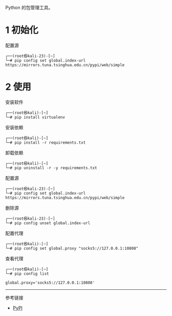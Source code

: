 Python 的包管理工具。

# 1 初始化

配置源

```shell
┌──(root㉿kali-23)-[~]
└─# pip config set global.index-url https://mirrors.tuna.tsinghua.edu.cn/pypi/web/simple
```

# 2 使用

安装软件

```shell
┌──(root㉿kali)-[~]
└─# pip install virtualenv
```

安装依赖

```shell
┌──(root㉿kali)-[~]
└─# pip install -r requirements.txt
```

卸载依赖

```shell
┌──(root㉿kali)-[~]
└─# pip uninstall -r -y requirements.txt
```

配置源

```shell
┌──(root㉿kali-23)-[~]
└─# pip config set global.index-url https://mirrors.tuna.tsinghua.edu.cn/pypi/web/simple
```

删除源

```shell
┌──(root㉿kali-23)-[~]
└─# pip config unset global.index-url
```

配置代理

```shell
┌──(root㉿kali)-[~]
└─# pip config set global.proxy "socks5://127.0.0.1:10808"
```

查看代理

```shell
┌──(root㉿kali)-[~]
└─# pip config list
```

```
global.proxy='socks5://127.0.0.1:10808'
```

---

参考链接

- [PyPI](https://pypi.org/)
